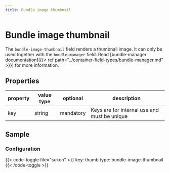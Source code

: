 ```yaml
---
title: Bundle image thumbnail
---
```


# Bundle image thumbnail

The `bundle-image-thumbnail` field renders a thumbnail image. It can only be used together
with the `bundle-manager` field. Read [bundle-manager documentation]({{< ref
path="../container-field-types/bundle-manager.md" >}}) for more information.

## Properties

| property | value type | optional                 | description                                  |
|----------|------------|--------------------------|----------------------------------------------|
| key      | string     | mandatory                | Keys are for internal use and must be unique |

## Sample

### Configuration

{{< code-toggle file="sukoh" >}}
key: thumb
type: bundle-image-thumbnail
{{< /code-toggle >}}
